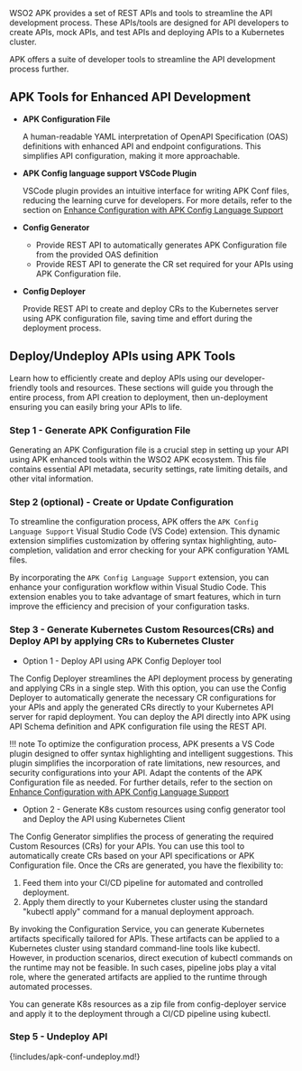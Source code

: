 WSO2 APK provides a set of REST APIs and tools to streamline the API development process. These APIs/tools are designed for API developers to create APIs, mock APIs, and test APIs and deploying APIs to a Kubernetes cluster.

APK offers a suite of developer tools to streamline the API development process further.

## APK Tools for Enhanced API Development

- <b>APK Configuration File</b>

    A human-readable YAML interpretation of OpenAPI Specification (OAS) definitions with enhanced API and endpoint configurations. This simplifies API configuration, making it more approachable.

- <b>APK Config language support VSCode Plugin</b>
    
    VSCode plugin provides an intuitive interface for writing APK Conf files, reducing the learning curve for developers. For more details, refer to the section on [Enhance Configuration with APK Config Language Support]({{base_path}}/en/latest/create-api/create-and-deploy-apis/apk-conf-lang-support)

- <b>Config Generator</b>

    - Provide REST API to automatically generates APK Configuration file from the provided OAS definition 
    - Provide REST API to generate the CR set required for your APIs using APK Configuration file.

- <b>Config Deployer</b>

    Provide REST API to create and deploy CRs to the Kubernetes server using APK configuration file, saving time and effort during the deployment process.

## Deploy/Undeploy APIs using APK Tools

Learn how to efficiently create and deploy APIs using our developer-friendly tools and resources. 
These sections will guide you through the entire process, from API creation to deployment, then un-deployment ensuring you can easily bring your APIs to life.

### Step 1 - Generate APK Configuration File

Generating an APK Configuration file is a crucial step in setting up your API using APK enhanced tools within the WSO2 APK ecosystem. This file contains essential API metadata, security settings, rate limiting details, and other vital information. 

### Step 2 (optional) - Create or Update Configuration

To streamline the configuration process, APK offers the `APK Config Language Support` Visual Studio Code (VS Code) extension. This dynamic extension simplifies customization by offering syntax highlighting, auto-completion, validation and error checking for your APK configuration YAML files.

By incorporating the `APK Config Language Support` extension, you can enhance your configuration workflow within Visual Studio Code. This extension enables you to take advantage of smart features, which in turn improve the efficiency and precision of your configuration tasks.

### Step 3 - Generate Kubernetes Custom Resources(CRs) and Deploy API by applying CRs to Kubernetes Cluster

- Option 1 - Deploy API using APK Config Deployer tool 

The Config Deployer streamlines the API deployment process by generating and applying CRs in a single step. With this option, you can use the Config Deployer to automatically generate the necessary CR configurations for your APIs and apply the generated CRs directly to your Kubernetes API server for rapid deployment. You can deploy the API directly into APK using API Schema definition and APK configuration file using the REST API.

!!! note
    To optimize the configuration process, APK presents a VS Code plugin designed to offer syntax highlighting and intelligent suggestions. This plugin simplifies the incorporation of rate limitations, new resources, and security configurations into your API. Adapt the contents of the APK Configuration file as needed. For further details, refer to the section on [Enhance Configuration with APK Config Language Support]({{base_path}}/en/latest/create-api/create-and-deploy-apis/apk-conf-lang-support/)

- Option 2 - Generate K8s custom resources using config generator tool and Deploy the API using Kubernetes Client

The Config Generator simplifies the process of generating the required Custom Resources (CRs) for your APIs. You can use this tool to automatically create CRs based on your API specifications or APK Configuration file. Once the CRs are generated, you have the flexibility to:

1. Feed them into your CI/CD pipeline for automated and controlled deployment.
2. Apply them directly to your Kubernetes cluster using the standard "kubectl apply" command for a manual deployment approach.

By invoking the Configuration Service, you can generate Kubernetes artifacts specifically tailored for APIs. These artifacts can be applied to a Kubernetes cluster using standard command-line tools like kubectl. However, in production scenarios, direct execution of kubectl commands on the runtime may not be feasible. In such cases, pipeline jobs play a vital role, where the generated artifacts are applied to the runtime through automated processes.

You can generate K8s resources as a zip file from config-deployer service and apply it to the deployment through a CI/CD pipeline using kubectl.

### Step 5 - Undeploy API

{!includes/apk-conf-undeploy.md!}
